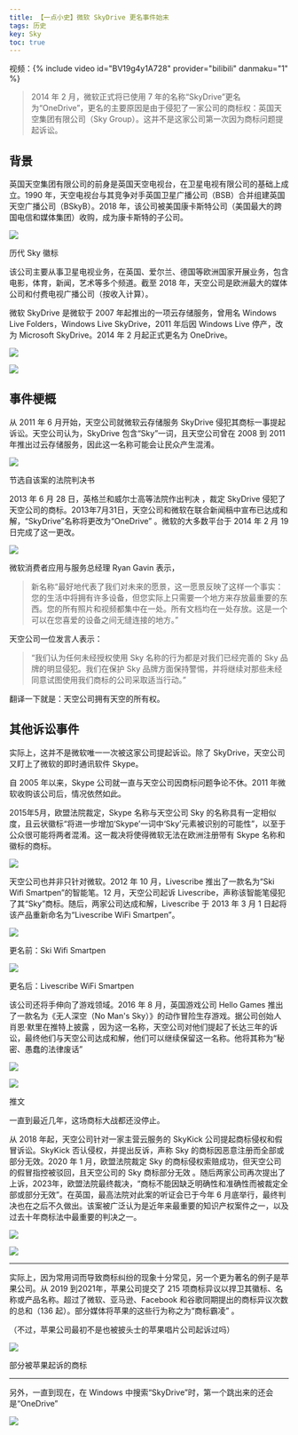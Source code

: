 ```yaml
---
title: 【一点小史】微软 SkyDrive 更名事件始末
tags: 历史
key: Sky
toc: true
---
```


视频：{% include video id="BV19g4y1A728" provider="bilibili" danmaku="1" %}

> 2014 年 2 月，微软正式将已使用 7 年的名称“SkyDrive”更名为“OneDrive”，更名的主要原因是由于侵犯了一家公司的商标权：英国天空集团有限公司（Sky Group）。这并不是这家公司第一次因为商标问题提起诉讼。

## 背景

英国天空集团有限公司的前身是英国天空电视台，在卫星电视有限公司的基础上成立。1990 年，天空电视台与其竞争对手英国卫星广播公司（BSB）合并组建英国天空广播公司（BSkyB）。2018 年，该公司被美国康卡斯特公司（美国最大的跨国电信和媒体集团）收购，成为康卡斯特的子公司。

![](https://picx.zhimg.com/80/v2-2cf2ebec61a1b39d64812f863e94fe48_720w.png?source=d16d100b)

历代 Sky 徽标

该公司主要从事卫星电视业务，在英国、爱尔兰、德国等欧洲国家开展业务，包含电影，体育，新闻，艺术等多个频道。截至 2018 年，天空公司是欧洲最大的媒体公司和付费电视广播公司（按收入计算）。

微软 SkyDrive 是微软于 2007 年起推出的一项云存储服务，曾用名 Windows Live Folders，Windows Live SkyDrive，2011 年后因 Windows Live 停产，改为 Microsoft SkyDrive。2014 年 2 月起正式更名为 OneDrive。

![](https://picx.zhimg.com/80/v2-b5464f0801a4bd64b0e08d80021e4f38_720w.png?source=d16d100b)

![](https://pic1.zhimg.com/80/v2-bfc4f8559b0beb2abcfb46d9683a8a7e_720w.png?source=d16d100b)

## 事件梗概

从 2011 年 6 月开始，天空公司就微软云存储服务 SkyDrive 侵犯其商标一事提起诉讼。天空公司认为，SkyDrive 包含“Sky”一词，且天空公司曾在 2008 到 2011 年推出过云存储服务，因此这一名称可能会让民众产生混淆。

![](https://pica.zhimg.com/80/v2-8086ff9edc63bf40986962b896b595ef_720w.png?source=d16d100b)

节选自该案的法院判决书

2013 年 6 月 28 日，英格兰和威尔士高等法院作出判决 ，裁定 SkyDrive 侵犯了天空公司的商标。2013年7月31日，天空公司和微软在联合新闻稿中宣布已达成和解，“SkyDrive”名称将更改为“OneDrive” 。微软的大多数平台于 2014 年 2 月 19 日完成了这一更改。

![](https://pic1.zhimg.com/80/v2-026b928b00bb47b6e084be5257cd934e_720w.jpeg?source=d16d100b)

微软消费者应用与服务总经理 Ryan Gavin 表示，

> 新名称“最好地代表了我们对未来的愿景，这一愿景反映了这样一个事实：您的生活中将拥有许多设备，但您实际上只需要一个地方来存放最重要的东西。您的所有照片和视频都集中在一处。所有文档均在一处存放。这是一个可以在您喜爱的设备之间无缝连接的地方。”

天空公司一位发言人表示：

> “我们认为任何未经授权使用 Sky 名称的行为都是对我们已经完善的 Sky 品牌的明显侵犯。我们在保护 Sky 品牌方面保持警惕，并将继续对那些未经同意试图使用我们商标的公司采取适当行动。”

翻译一下就是：天空公司拥有天空的所有权。

## 其他诉讼事件

实际上，这并不是微软唯一一次被这家公司提起诉讼。除了 SkyDrive，天空公司又盯上了微软的即时通讯软件 Skype。

自 2005 年以来，Skype 公司就一直与天空公司因商标问题争论不休。2011 年微软收购该公司后，情况依然如此。

2015年5月，欧盟法院裁定，Skype 名称与天空公司 Sky 的名称具有一定相似度，且云状徽标“将进一步增加‘Skype’一词中‘Sky’元素被识别的可能性”，以至于公众很可能将两者混淆。这一裁决将使得微软无法在欧洲注册带有 Skype 名称和徽标的商标。

![](https://picx.zhimg.com/80/v2-920750009824ad92501ec0dbec7cd1ad_720w.png?source=d16d100b)

天空公司也并非只针对微软。2012 年 10 月，Livescribe 推出了一款名为“Ski Wifi Smartpen”的智能笔。12 月，天空公司起诉 Livescribe，声称该智能笔侵犯了其“Sky”商标。随后，两家公司达成和解，Livescribe 于 2013 年 3 月 1 日起将该产品重新命名为“Livescribe WiFi Smartpen”。

![](https://picx.zhimg.com/80/v2-a36fa53835416158833e321cd58d67ea_720w.jpg?source=d16d100b)

更名前：Ski Wifi Smartpen

![](https://picx.zhimg.com/80/v2-09489259523482e3d170263d21223e4e_720w.jpeg?source=d16d100b)

更名后：Livescribe WiFi Smartpen

该公司还将手伸向了游戏领域。2016 年 8 月，英国游戏公司 Hello Games 推出了一款名为《无人深空（No Man's Sky）》的动作冒险生存游戏。据公司创始人肖恩·默里在推特上披露 ，因为这一名称，天空公司对他们提起了长达三年的诉讼，最终他们与天空公司达成和解，他们可以继续保留这一名称。他将其称为“秘密、愚蠢的法律废话”

![](https://picx.zhimg.com/80/v2-c42852f0ae345c3e5afbfdfb362b28a2_720w.jpeg?source=d16d100b)

![](https://pic1.zhimg.com/80/v2-d77e0510e62f717484da8d0c41bfc88f_720w.png?source=d16d100b)

推文

一直到最近几年，这场商标大战都还没停止。

从 2018 年起，天空公司针对一家主营云服务的 SkyKick 公司提起商标侵权和假冒诉讼。SkyKick 否认侵权，并提出反诉，声称 Sky 的商标因恶意注册而全部或部分无效。2020 年 1 月，欧盟法院裁定 Sky 的商标侵权索赔成功，但天空公司的假冒指控被驳回，且天空公司的 Sky 商标部分无效 。随后两家公司再次提出了上诉，2023年，欧盟法院最终裁决，“商标不能因缺乏明确性和准确性而被裁定全部或部分无效”。在英国，最高法院对此案的听证会已于今年 6 月底举行，最终判决也在之后不久做出。该案被广泛认为是近年来最重要的知识产权案件之一，以及过去十年商标法中最重要的判决之一。

![](https://pic1.zhimg.com/80/v2-588152b23523b2805ebbb157fa7027e4_720w.jpeg?source=d16d100b)

![](https://picx.zhimg.com/80/v2-e531ad89a66ac3bddc529a4efd209bf3_720w.png?source=d16d100b)

---

实际上，因为常用词而导致商标纠纷的现象十分常见，另一个更为著名的例子是苹果公司。从 2019 到2021年，苹果公司提交了 215 项商标异议以捍卫其徽标、名称或产品名称。超过了微软、亚马逊、Facebook 和谷歌同期提出的商标异议次数的总和（136 起）。部分媒体将苹果的这些行为称之为“商标霸凌” 。

（不过，苹果公司最初不是也被披头士的苹果唱片公司起诉过吗）

![](https://picx.zhimg.com/80/v2-19f62dcf3cb5ad4bb4cb61f61216495c_720w.jpg?source=d16d100b)

部分被苹果起诉的商标

---

另外，一直到现在，在 Windows 中搜索“SkyDrive”时，第一个跳出来的还会是“OneDrive”

![](https://picx.zhimg.com/80/v2-2bfc23a82e0ac5eef05012304fe9ba91_720w.jpg?source=d16d100b)
